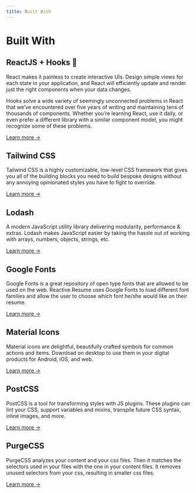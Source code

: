 ```yaml
---
title: Built With
---
```


# Built With

## ReactJS + Hooks 🎉

React makes it painless to create interactive UIs. Design simple views for each state in your application, and React will efficiently update and render just the right components when your data changes.

Hooks solve a wide variety of seemingly unconnected problems in React that we’ve encountered over five years of writing and maintaining tens of thousands of components. Whether you’re learning React, use it daily, or even prefer a different library with a similar component model, you might recognize some of these problems.

[Learn more &rarr; ](https://reactjs.org/)

## Tailwind CSS

Tailwind CSS is a highly customizable, low-level CSS framework that gives you all of the building blocks you need to build bespoke designs without any annoying opinionated styles you have to fight to override.

[Learn more &rarr; ](https://tailwindcss.com/)

## Lodash

A modern JavaScript utility library delivering modularity, performance & extras. Lodash makes JavaScript easier by taking the hassle out of working with arrays, numbers, objects, strings, etc.

[Learn more &rarr; ](https://lodash.com/)

## Google Fonts

Google Fonts is a great repository of open type fonts that are allowed to be used on the web. Reactive Resume uses Google Fonts to load different font families and allow the user to choose which font he/she would like on their resume.

[Learn more &rarr; ](https://fonts.google.com/)

## Material Icons

Material icons are delightful, beautifully crafted symbols for common actions and items. Download on desktop to use them in your digital products for Android, iOS, and web.

[Learn more &rarr; ](https://material.io/resources/icons/)

## PostCSS

PostCSS is a tool for transforming styles with JS plugins. These plugins can lint your CSS, support variables and mixins, transpile future CSS syntax, inline images, and more.

[Learn more &rarr; ](https://postcss.org/)

## PurgeCSS

PurgeCSS analyzes your content and your css files. Then it matches the selectors used in your files with the one in your content files. It removes unused selectors from your css, resulting in smaller css files.

[Learn more &rarr; ](https://github.com/FullHuman/purgecss)
